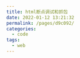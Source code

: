 ```yaml
---
title: html断点调试和抓包
date: 2022-01-12 13:21:32
permalink: /pages/d9c092/
categories:
  - code
tags:
  - web
---
```


